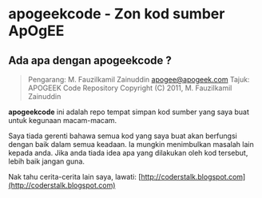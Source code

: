 **apogeekcode** - Zon kod sumber ApOgEE
=====================================================================

Ada apa dengan apogeekcode ?
----------------------------
> Pengarang: M. Fauzilkamil Zainuddin <apogee@apogeek.com>
> Tajuk: APOGEEK Code Repository
> Copyright (C) 2011, M. Fauzilkamil Zainuddin

**apogeekcode** ini adalah repo tempat simpan kod sumber yang saya buat untuk kegunaan macam-macam.

Saya tiada gerenti bahawa semua kod yang saya buat akan berfungsi dengan baik dalam semua keadaan.
Ia mungkin menimbulkan masalah lain kepada anda. Jika anda tiada idea apa yang dilakukan oleh kod 
tersebut, lebih baik jangan guna.

Nak tahu cerita-cerita lain saya, lawati: [http://coderstalk.blogspot.com](http://coderstalk.blogspot.com)
